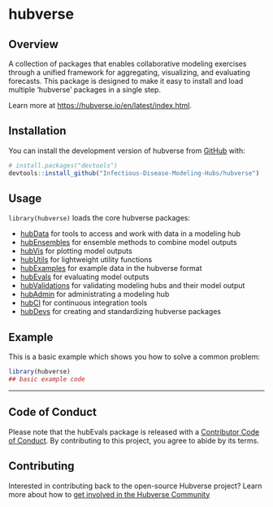 
<!-- README.md is generated from README.Rmd. Please edit that file -->

# hubverse

<!-- badges: start -->
<!-- badges: end -->

## Overview

A collection of packages that enables collaborative modeling exercises
through a unified framework for aggregating, visualizing, and evaluating
forecasts. This package is designed to make it easy to install and load
multiple ‘hubverse’ packages in a single step.

Learn more at <https://hubverse.io/en/latest/index.html>.

## Installation

You can install the development version of hubverse from
[GitHub](https://github.com/) with:

``` r
# install.packages("devtools")
devtools::install_github("Infectious-Disease-Modeling-Hubs/hubverse")
```

## Usage

`library(hubverse)` loads the core hubverse packages:

- [hubData](https://infectious-disease-modeling-hubs.github.io/hubData/)
  for tools to access and work with data in a modeling hub
- [hubEnsembles](https://infectious-disease-modeling-hubs.github.io/hubEnsembles/)
  for ensemble methods to combine model outputs
- [hubVis](https://infectious-disease-modeling-hubs.github.io/hubVis/)
  for plotting model outputs
- [hubUtils](https://infectious-disease-modeling-hubs.github.io/hubUtils/)
  for lightweight utility functions
- [hubExamples](https://infectious-disease-modeling-hubs.github.io/hubExamples/)
  for example data in the hubverse format
- [hubEvals](https://infectious-disease-modeling-hubs.github.io/hubEvals/)
  for evaluating model outputs
- [hubValidations](https://infectious-disease-modeling-hubs.github.io/hubValidations/)
  for validating modeling hubs and their model output
- [hubAdmin](https://infectious-disease-modeling-hubs.github.io/hubAdmin/)
  for administrating a modeling hub
- [hubCI](https://infectious-disease-modeling-hubs.github.io/hubCI/) for
  continuous integration tools
- [hubDevs](https://infectious-disease-modeling-hubs.github.io/hubDevs/)
  for creating and standardizing hubverse packages

## Example

This is a basic example which shows you how to solve a common problem:

``` r
library(hubverse)
## basic example code
```

------------------------------------------------------------------------

## Code of Conduct

Please note that the hubEvals package is released with a [Contributor
Code of Conduct](.github/CODE_OF_CONDUCT.md). By contributing to this
project, you agree to abide by its terms.

## Contributing

Interested in contributing back to the open-source Hubverse project?
Learn more about how to [get involved in the Hubverse
Community](https://hubdocs.readthedocs.io/en/latest/overview/contribute.html)
